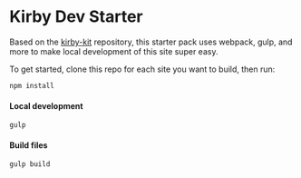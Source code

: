 # Kirby Dev Starter

Based on the [kirby-kit](https://github.com/yoeran/kirby-kit) repository, this starter pack uses webpack, gulp, and more to make local development of this site super easy.

To get started, clone this repo for each site you want to build, then run:
```
npm install
```

#### Local development
```
gulp
```

#### Build files
```
gulp build
```
